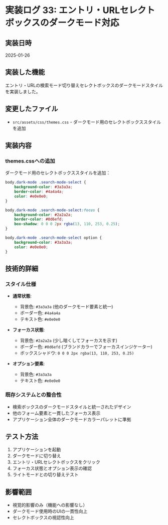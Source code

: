 # 実装ログ 33: エントリ・URLセレクトボックスのダークモード対応

## 実装日時
2025-01-26

## 実装した機能
エントリ・URLの検索モード切り替えセレクトボックスのダークモードスタイルを実装しました。

## 変更したファイル
- `src/assets/css/themes.css` - ダークモード用のセレクトボックススタイルを追加

## 実装内容

### themes.cssへの追加
ダークモード用のセレクトボックススタイルを追加：

```css
body.dark-mode .search-mode-select {
    background-color: #3a3a3a;
    border-color: #4a4a4a;
    color: #e0e0e0;
}

body.dark-mode .search-mode-select:focus {
    background-color: #2a2a2a;
    border-color: #0d6efd;
    box-shadow: 0 0 0 2px rgba(13, 110, 253, 0.25);
}

body.dark-mode .search-mode-select option {
    background-color: #3a3a3a;
    color: #e0e0e0;
}
```

## 技術的詳細

### スタイル仕様
- **通常状態**: 
  - 背景色: `#3a3a3a` (他のダークモード要素と統一)
  - ボーダー色: `#4a4a4a`
  - テキスト色: `#e0e0e0`

- **フォーカス状態**:
  - 背景色: `#2a2a2a` (少し暗くしてフォーカスを示す)
  - ボーダー色: `#0d6efd` (ブランドカラーでフォーカスインジケーター)
  - ボックスシャドウ: `0 0 0 2px rgba(13, 110, 253, 0.25)`

- **オプション要素**:
  - 背景色: `#3a3a3a`
  - テキスト色: `#e0e0e0`

### 既存システムとの整合性
- 検索ボックスのダークモードスタイルと統一されたデザイン
- 他のフォーム要素と一貫したフォーカス表示
- アプリケーション全体のダークモードカラーパレットに準拠

## テスト方法
1. アプリケーションを起動
2. ダークモードに切り替え
3. エントリ・URLセレクトボックスをクリック
4. フォーカス状態とオプション表示の確認
5. ライトモードとの切り替えテスト

## 影響範囲
- 視覚的影響のみ（機能への影響なし）
- ダークモード使用時のUIの一貫性向上
- セレクトボックスの視認性向上